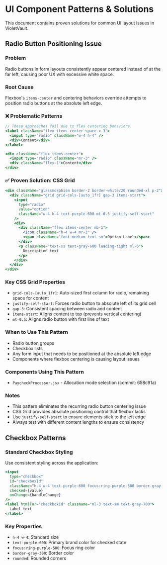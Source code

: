 # UI Component Patterns & Solutions

This document contains proven solutions for common UI layout issues in VioletVault.

## Radio Button Positioning Issue

### Problem

Radio buttons in form layouts consistently appear centered instead of at the far left, causing poor UX with excessive white space.

### Root Cause

Flexbox's `items-center` and centering behaviors override attempts to position radio buttons at the absolute left edge.

### ❌ Problematic Patterns

```jsx
// These approaches fail due to flex centering behaviors:
<label className="flex items-center space-x-3">
  <input type="radio" className="w-4 h-4" />
  <div>Content</div>
</label>

<div className="flex items-center">
  <input type="radio" className="mr-3" />
  <div className="flex-1">Content</div>
</div>
```

### ✅ Proven Solution: CSS Grid

```jsx
<div className="glassmorphism border-2 border-white/20 rounded-xl p-2">
  <div className="grid grid-cols-[auto_1fr] gap-3 items-start">
    <input
      type="radio"
      value="option"
      className="w-4 h-4 text-purple-600 mt-0.5 justify-self-start"
    />
    <div>
      <div className="flex items-center mb-1">
        <Icon className="h-4 w-4 mr-2" />
        <span className="font-medium text-sm">Option Label</span>
      </div>
      <p className="text-xs text-gray-600 leading-tight ml-6">
        Description text
      </p>
    </div>
  </div>
</div>
```

### Key CSS Grid Properties

- `grid-cols-[auto_1fr]`: Auto-sized first column for radio, remaining space for content
- `justify-self-start`: Forces radio button to absolute left of its grid cell
- `gap-3`: Consistent spacing between radio and content
- `items-start`: Aligns content to top (prevents vertical centering)
- `mt-0.5`: Aligns radio button with first line of text

### When to Use This Pattern

- Radio button groups
- Checkbox lists
- Any form input that needs to be positioned at the absolute left edge
- Components where flexbox centering is causing layout issues

### Components Using This Pattern

- `PaycheckProcessor.jsx` - Allocation mode selection (commit: 658c91a)

### Notes

- This pattern eliminates the recurring radio button centering issue
- CSS Grid provides absolute positioning control that flexbox lacks
- Use `justify-self-start` to ensure elements stick to the left edge
- Always test with different content lengths to ensure consistency

## Checkbox Patterns

### Standard Checkbox Styling

Use consistent styling across the application:

```jsx
<input
  type="checkbox"
  id="checkboxId"
  className="h-4 w-4 text-purple-600 focus:ring-purple-500 border-gray-300 rounded"
  checked={value}
  onChange={handleChange}
/>
<label htmlFor="checkboxId" className="ml-3 text-sm text-gray-700">
  Label text
</label>
```

### Key Properties

- `h-4 w-4`: Standard size
- `text-purple-600`: Primary brand color for checked state
- `focus:ring-purple-500`: Focus ring color
- `border-gray-300`: Border color
- `rounded`: Rounded corners
